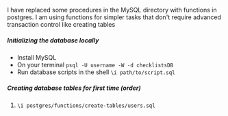 I have replaced some procedures in the MySQL directory with functions in postgres. I am using functions for simpler tasks that don't require advanced transaction control like creating tables

##### Initializing the database locally

- Install MySQL
- On your terminal `psql -U username -W -d checklistsDB`
- Run database scripts in the shell `\i path/to/script.sql`

##### Creating database tables for first time (order)

1. `\i postgres/functions/create-tables/users.sql`